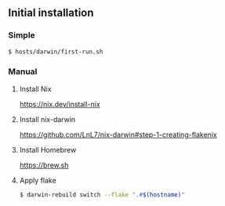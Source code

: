 ## Initial installation

### Simple

```sh
$ hosts/darwin/first-run.sh
```

### Manual

1. Install Nix

   https://nix.dev/install-nix

1. Install nix-darwin

   https://github.com/LnL7/nix-darwin#step-1-creating-flakenix

1. Install Homebrew

   https://brew.sh

1. Apply flake

   ```sh
   $ darwin-rebuild switch --flake ".#$(hostname)"
   ```
